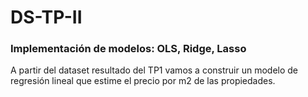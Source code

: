 # DS-TP-II
### **Implementación de modelos: OLS, Ridge, Lasso**


A partir del dataset resultado del TP1 vamos a construir un modelo de regresión lineal que
estime el precio por m2 de las propiedades.
